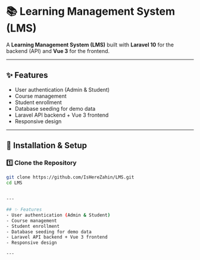# 📚 Learning Management System (LMS)

A **Learning Management System (LMS)** built with **Laravel 10** for the backend (API) and **Vue 3** for the frontend.

---

## ✨ Features
- User authentication (Admin & Student)
- Course management
- Student enrollment
- Database seeding for demo data
- Laravel API backend + Vue 3 frontend
- Responsive design

---

## 🚀 Installation & Setup

### 1️⃣ Clone the Repository
```bash
git clone https://github.com/IsHereZahin/LMS.git
cd LMS


---

## ✨ Features
- User authentication (Admin & Student)
- Course management
- Student enrollment
- Database seeding for demo data
- Laravel API backend + Vue 3 frontend
- Responsive design

---
